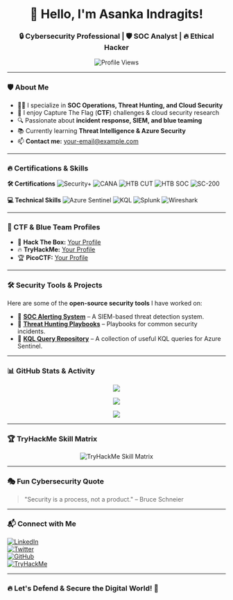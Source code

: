 <h1 align="center">👋 Hello, I'm Asanka Indragits!</h1>
<h3 align="center">🔒 Cybersecurity Professional | 🛡️ SOC Analyst | 🔥 Ethical Hacker</h3>

<p align="center">
    <img src="https://komarev.com/ghpvc/?username=asanka-tem&label=Profile+Views&color=blue&style=plastic" alt="Profile Views" />
</p>

---

### 🛡️ About Me
- 👨‍💻 I specialize in **SOC Operations, Threat Hunting, and Cloud Security**  
- 🏴 I enjoy Capture The Flag (**CTF**) challenges & cloud security research  
- 🔍 Passionate about **incident response, SIEM, and blue teaming**  
- 📚 Currently learning **Threat Intelligence & Azure Security**  
- 📫 **Contact me:** [your-email@example.com](mailto:your-email@example.com)  

---

### 🔥 Certifications & Skills

**🛠️ Certifications**
![Security+](https://img.shields.io/badge/Security%2B-Certified-red?style=flat-square)
![CANA](https://img.shields.io/badge/CANA-Azure%20Network%20Analyst-blue?style=flat-square)
![HTB CUT](https://img.shields.io/badge/HTB-Certified%20University%20Talent-green?style=flat-square)
![HTB SOC](https://img.shields.io/badge/HTB-SOC%20Analyst-purple?style=flat-square)
![SC-200](https://img.shields.io/badge/SC--200-Microsoft%20Security%20Operations-orange?style=flat-square)

**💻 Technical Skills**
![Azure Sentinel](https://img.shields.io/badge/Azure%20Sentinel-SIEM%20Expert-blue?style=flat-square)
![KQL](https://img.shields.io/badge/KQL-Query%20Language-green?style=flat-square)
![Splunk](https://img.shields.io/badge/Splunk-Security%20Analysis-orange?style=flat-square)
![Wireshark](https://img.shields.io/badge/Wireshark-Network%20Analysis-green?style=flat-square)

---

### 🎯 CTF & Blue Team Profiles
- 🏴 **Hack The Box:** [Your Profile](https://www.hackthebox.com/)  
- 🔥 **TryHackMe:** [Your Profile](https://tryhackme.com/dashboard)  
- 🏆 **PicoCTF:** [Your Profile](https://picoctf.org/)  

---

### 🛠️ Security Tools & Projects
Here are some of the **open-source security tools** I have worked on:

- 🔹 **[SOC Alerting System](https://github.com/asanka-tem/soc-alerting)** – A SIEM-based threat detection system.  
- 🔹 **[Threat Hunting Playbooks](https://github.com/asanka-tem/threat-hunting)** – Playbooks for common security incidents.  
- 🔹 **[KQL Query Repository](https://github.com/asanka-tem/kql-queries)** – A collection of useful KQL queries for Azure Sentinel.  

---

### 📊 GitHub Stats & Activity
<p align="center">
  <img src="https://github-readme-stats.vercel.app/api?username=asanka-tem&show_icons=true&theme=tokyonight" />
</p>
<p align="center">
  <img src="https://github-readme-streak-stats.herokuapp.com/?user=asanka-tem&theme=dark" />
</p>
<p align="center">
  <img src="https://github-profile-trophy.vercel.app/?username=asanka-tem&theme=tokyonight" />
</p>

---

### 🏆 TryHackMe Skill Matrix
<p align="center">
  <img src="https://tryhackme-badges.s3.amazonaws.com/asanka-tem.png" alt="TryHackMe Skill Matrix" />
</p>

---

### 🎭 Fun Cybersecurity Quote
> "Security is a process, not a product." – Bruce Schneier

---

### 📬 Connect with Me
[![LinkedIn](https://img.shields.io/badge/LinkedIn-Connect-blue?style=flat-square&logo=linkedin)](https://www.linkedin.com/in/your-profile/)  
[![Twitter](https://img.shields.io/badge/Twitter-Follow-blue?style=flat-square&logo=twitter)](https://twitter.com/your-profile)  
[![GitHub](https://img.shields.io/badge/GitHub-Follow-black?style=flat-square&logo=github)](https://github.com/asanka-tem)  
[![TryHackMe](https://img.shields.io/badge/TryHackMe-Follow-green?style=flat-square&logo=tryhackme)](https://tryhackme.com/dashboard)  

---

### 🔥 Let's Defend & Secure the Digital World! 🚀
